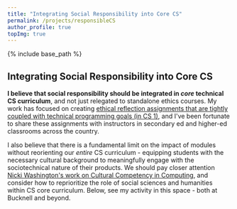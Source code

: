 ```yaml
---
title: "Integrating Social Responsibility into Core CS"
permalink: /projects/responsibleCS
author_profile: true
topImg: true
---
```


<link rel="stylesheet" href="{{ base_path }}/assets/css/pubstyle.css">
{% include base_path %}
<script src="{{ base_path }}/assets/js/ethicSettings.js"></script>
<script src="{{ base_path }}/assets/js/listpubs.js"></script>

## Integrating Social Responsibility into Core CS

**I believe that social responsibility should be integrated in _core_ technical CS curriculum**, and not just relegated to standalone ethics courses. My work has focused on creating [ethical reflection assignments that are tightly coupled with technical programming goals (in CS 1)](https://ethicalcs.github.io/), and I've been fortunate to share these assignments with instructors in secondary ed and higher-ed classrooms across the country.  

I also believe that there is a fundamental limit on the impact of modules without reorienting our _entire_ CS curriculum - equipping students with the necessary cultural background to meaningfully engage with the sociotechnical nature of their products. We should pay closer attention [Nicki Washington's work on Cultural Competency in Computing](https://identity.cs.duke.edu/), and consider how to reprioritize the role of social sciences and humanities within CS core curriculum. Below, see my activity in this space - both at Bucknell and beyond. 

<div id="highlights"></div> 

<div id="publications"></div> 





